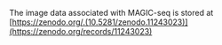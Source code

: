 
The image data associated with MAGIC-seq is stored at [https://zenodo.org/.(10.5281/zenodo.11243023)](https://zenodo.org/records/11243023)
